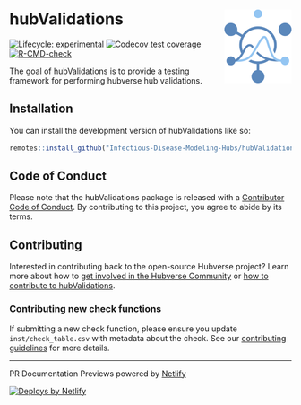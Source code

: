 
<!-- README.md is generated from README.Rmd. Please edit that file -->

# hubValidations <a href="https://infectious-disease-modeling-hubs.github.io/hubValidations/"><img src="man/figures/logo.png" align="right" height="131" alt="hubValidations website" /></a>

<!-- badges: start -->

[![Lifecycle:
experimental](https://img.shields.io/badge/lifecycle-experimental-orange.svg)](https://lifecycle.r-lib.org/articles/stages.html#experimental)
[![Codecov test
coverage](https://codecov.io/gh/Infectious-Disease-Modeling-Hubs/hubValidations/branch/main/graph/badge.svg)](https://app.codecov.io/gh/Infectious-Disease-Modeling-Hubs/hubValidations?branch=main)
[![R-CMD-check](https://github.com/Infectious-Disease-Modeling-Hubs/hubValidations/actions/workflows/R-CMD-check.yaml/badge.svg)](https://github.com/Infectious-Disease-Modeling-Hubs/hubValidations/actions/workflows/R-CMD-check.yaml)
<!-- badges: end -->

The goal of hubValidations is to provide a testing framework for
performing hubverse hub validations.

## Installation

You can install the development version of hubValidations like so:

``` r
remotes::install_github("Infectious-Disease-Modeling-Hubs/hubValidations")
```

## Code of Conduct

Please note that the hubValidations package is released with a
[Contributor Code of Conduct](.github/CODE_OF_CONDUCT.md). By
contributing to this project, you agree to abide by its terms.

## Contributing

Interested in contributing back to the open-source Hubverse project?
Learn more about how to [get involved in the Hubverse
Community](https://hubdocs.readthedocs.io/en/latest/overview/contribute.html)
or [how to contribute to hubValidations](.github/CONTRIBUTING.md).

### Contributing new check functions

If submitting a new check function, please ensure you update
`inst/check_table.csv` with metadata about the check. See our
[contributing guidelines](.github/CONTRIBUTING.md) for more details.

------------------------------------------------------------------------

PR Documentation Previews powered by [Netlify](https://www.netlify.com)

<a href="https://www.netlify.com">
<img src="https://www.netlify.com/v3/img/components/netlify-color-accent.svg" alt="Deploys by Netlify" />
</a>
